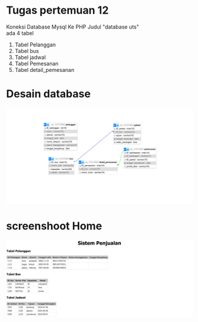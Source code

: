 # Tugas pertemuan 12

Koneksi Database Mysql Ke PHP
Judul "database uts"
<br>
ada 4 tabel <br>
1. Tabel Pelanggan <br>
2. Tabel bus <br>
3. Tabel jadwal <br>
4. Tabel Pemesanan <br>
5.  Tabel detail_pemesanan <br>

# Desain database

<img src="db.png" img>
            
# screenshoot Home

<img src="home.png" img>
